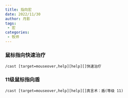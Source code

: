 ```yaml
---
title: 指向宏
date: 2022/11/30
author: 月影
tags:
 - 宏
categories:
 - 牧师
---
```


### 鼠标指向快速治疗
```
/cast [target=mouseover,help][help][]快速治疗
```

### 11级鼠标指向盾
```
/cast [target=mouseover,help][help][]真言术：盾(等级 11)
```